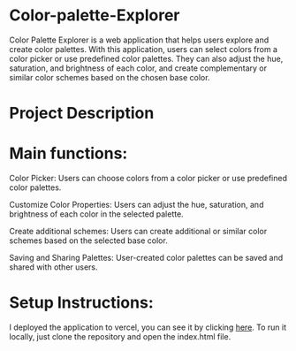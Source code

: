 # Color-palette-Explorer
Color Palette Explorer is a web application that helps users explore and create color palettes. With this application, users can select colors from a color picker or use predefined color palettes. They can also adjust the hue, saturation, and brightness of each color, and create complementary or similar color schemes based on the chosen base color.

# Project Description 


# Main functions:
Color Picker: Users can choose colors from a color picker or use predefined color palettes.

Customize Color Properties: Users can adjust the hue, saturation, and brightness of each color in the selected palette.

Create additional schemes: Users can create additional or similar color schemes based on the selected base color.

Saving and Sharing Palettes: User-created color palettes can be saved and shared with other users.

# Setup Instructions:
I deployed the application to vercel, you can see it by clicking [here](https://nfactorial-task2.vercel.app/).
To run it locally, just clone the repository and open the index.html file.



